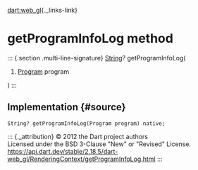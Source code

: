[dart:web\_gl](../../dart-web_gl/dart-web_gl-library){._links-link}

getProgramInfoLog method
========================

::: {.section .multi-line-signature}
[String](../../dart-core/string-class)? getProgramInfoLog(

1.  [Program](../program-class) program

)
:::

Implementation {#source}
--------------

``` {.language-dart data-language="dart"}
String? getProgramInfoLog(Program program) native;
```

::: {._attribution}
© 2012 the Dart project authors\
Licensed under the BSD 3-Clause \"New\" or \"Revised\" License.\
<https://api.dart.dev/stable/2.18.5/dart-web_gl/RenderingContext/getProgramInfoLog.html>
:::
